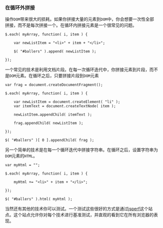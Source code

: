 ### 在循环外拼接
操作`DOM`带来很大的损耗。如果你拼接大量的元素到`DOM`中，你会想要一次性全部拼接，而不是每次拼接一个。在循环内拼接元素是一个很常见的问题。
```
$.each( myArray, function( i, item ) {
 
    var newListItem = "<li>" + item + "</li>";
 
    $( "#ballers" ).append( newListItem );
 
});
```
一个常见的技术是利用文档片段。在每一次循环迭代中，你拼接元素到片段，而不是`DOM`元素。在循环之后，只要拼接片段到`DOM`元素
```
var frag = document.createDocumentFragment();
 
$.each( myArray, function( i, item ) {
 
    var newListItem = document.createElement( "li" );
    var itemText = document.createTextNode( item );
 
    newListItem.appendChild( itemText );
 
    frag.appendChild( newListItem );
 
});
 
$( "#ballers" )[ 0 ].appendChild( frag );
```
另一个简单的技术是在每一个循环迭代中拼接字符串。在循环之后，设置字符串为`DOM`元素的`HTML`。
```
var myHtml = "";
 
$.each( myArray, function( i, item ) {
 
    myHtml += "<li>" + item + "</li>";
 
});
 
$( "#ballers" ).html( myHtml );
```
当然还有其他的技术你可以测试。一个测试这些很好的方式是通过[jsperf]()这个站点。这个站点允许你对每个技术进行基准测试，并直观的看到它在所有浏览器的表现。